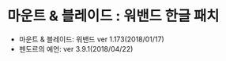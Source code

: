# 마운트 & 블레이드 : 워밴드 한글 패치

* 마운트 & 블레이드: 워밴드 ver 1.173(2018/01/17)
* 펜도르의 예언: ver 3.9.1(2018/04/22)



